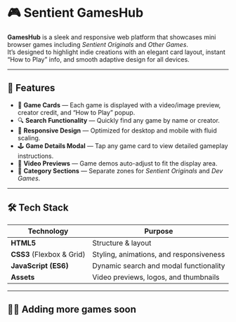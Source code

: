 # 🎮 Sentient GamesHub

**GamesHub** is a sleek and responsive web platform that showcases mini browser games including *Sentient Originals* and *Other Games*.  
It’s designed to highlight indie creations with an elegant card layout, instant “How to Play” info, and smooth adaptive design for all devices.

---

## 🚀 Features

- 🧩 **Game Cards** — Each game is displayed with a video/image preview, creator credit, and “How to Play” popup.  
- 🔍 **Search Functionality** — Quickly find any game by name or creator.  
- 📱 **Responsive Design** — Optimized for desktop and mobile with fluid scaling.  
- 🕹️ **Game Details Modal** — Tap any game card to view detailed gameplay instructions.  
- 🎥 **Video Previews** — Game demos auto-adjust to fit the display area.  
- 🧠 **Category Sections** — Separate zones for *Sentient Originals* and *Dev Games*.

---

## 🛠️ Tech Stack

| Technology | Purpose |
|-------------|----------|
| **HTML5** | Structure & layout |
| **CSS3** (Flexbox & Grid) | Styling, animations, and responsiveness |
| **JavaScript (ES6)** | Dynamic search and modal functionality |
| **Assets** | Video previews, logos, and thumbnails |

---

## 🧑‍💻 Adding more games soon

